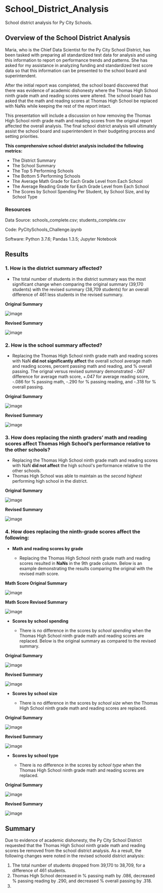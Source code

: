 # School_District_Analysis
School district analysis for Py City Schools.
## Overview of the School District Analysis
Maria, who is the Chief Data Scientist for the Py City School District, has been tasked with preparing all standardized test data for analysis and using this information to report on performance trends and patterns.  She has asked for my assistance in analyzing funding and standardized test score data so that this information can be presented to the school board and superintendent.

After the initial report was completed, the school board discovered that there was evidence of academic dishonesty where the Thomas High School ninth grade math and reading scores were altered.  The school board has asked that the math and reading scores at Thomas High School be replaced with NaNs while keeping the rest of the report intact.

This presentation will include a discussion on how removing the Thomas High School ninth grade math and reading scores from the original report affected the overall analysis.  The final school district analysis will ultimately assist the school board and superintendent in their budgeting process and setting priorities.

**This comprehensive school district analysis included the following metrics:**
* The District Summary
* The School Summary
* The Top 5 Performing Schools
* The Bottom 5 Performing Schools
* The Average Math Grade for Each Grade Level from Each School
* The Average Reading Grade for Each Grade Level from Each School
* The Scores by School Spending Per Student, by School Size, and by School Type

### Resources
Data Source: schools_complete.csv; students_complete.csv

Code: PyCitySchools_Challenge.ipynb

Software: Python 3.7.6; Pandas 1.3.5; Jupyter Notebook

## Results
### 1. How is the district summary affected?

* The total number of students in the district summary was the most significant change when comparing the original summary (39,170 students) with the revised summary (38,709 students) for an overall difference of 461 less students in the revised summary.

**Original Summary**

![image](https://user-images.githubusercontent.com/94148420/149853397-4fd8688f-de5a-441b-8540-28b8960f2be7.png)

**Revised Summary**

![image](https://user-images.githubusercontent.com/94148420/149853463-2ba11d93-733e-4cf6-97e5-b771e7822f4b.png)

### 2. How is the school summary affected?

* Replacing the Thomas High School ninth grade math and reading scores with NaN **did not significantly affect** the overall school average math and reading scores, percent passing math and reading, and % overall passing.  The orignal versus revised summary demonstrated -.067 difference for average math score, +.047 for average reading score, -.086 for % passing math, -.290 for % passing reading, and -.318 for % overall passing.

**Original Summary**

![image](https://user-images.githubusercontent.com/94148420/149846913-b5b0520e-b500-49d3-8cb3-7b1ace53ffe9.png)

**Revised Summary**

![image](https://user-images.githubusercontent.com/94148420/149846637-48659107-28de-456e-83c0-cd2ab818a7b3.png)

### 3. How does replacing the ninth graders’ math and reading scores affect Thomas High School’s performance relative to the other schools?

* Replacing the Thomas High School ninth grade math and reading scores with NaN **did not affect** the high school's performance relative to the other schools.
* Thomas High School was able to maintain as the *second highest* performing high school in the district.

**Original Summary**

![image](https://user-images.githubusercontent.com/94148420/149853162-8fe9876c-682b-4a4e-9df5-ca26fc8df874.png)

**Revised Summary**

![image](https://user-images.githubusercontent.com/94148420/149853111-69c11df2-3841-4eb8-b682-42325f11c3d2.png)

### 4. How does replacing the ninth-grade scores affect the following:

* **Math and reading scores by grade**

  * Replacing the Thomas High School ninth grade math and reading scores resulted in **NaNs** in the 9th grade column.  Below is an example demonstrating the results comparing the original with the revised math score. 

**Math Score Original Summary**

![image](https://user-images.githubusercontent.com/94148420/149852807-3675e2a7-3ce4-49fb-93d7-627decd2adc0.png)

**Math Score Revised Summary**

![image](https://user-images.githubusercontent.com/94148420/149852911-73fa9b59-fa13-41ed-b9a2-6c8f35fdee5f.png)


* **Scores by school spending**

  * There is no difference in the scores by *school spending* when the Thomas High School ninth grade math and reading scores are replaced.  Below is the original summary as compared to the revised summary.

**Original Summary**

![image](https://user-images.githubusercontent.com/94148420/149854294-34558033-c8fb-47b0-b495-bbd54cea41b0.png)

**Revised Summary**

![image](https://user-images.githubusercontent.com/94148420/149852583-495ddcfa-7a63-4b3b-b5a5-524da1e200af.png)

* **Scores by school size**

  * There is no difference in the scores by *school size* when the Thomas High School ninth grade math and reading scores are replaced.

**Original Summary**

![image](https://user-images.githubusercontent.com/94148420/149854099-f9ceb319-6fb6-4c8f-ba6e-97029c240810.png)

**Revised Summary**

![image](https://user-images.githubusercontent.com/94148420/149854026-743f3b70-90d8-4ad8-93a7-4c8b03cf6a5f.png)

* **Scores by school type**

  * There is no difference in the scores by *school type* when the Thomas High School ninth grade math and reading scores are replaced.

**Original Summary**

![image](https://user-images.githubusercontent.com/94148420/149854567-c380fb65-d9b4-4f54-9064-0d012d6e7c74.png)

**Revised Summary**

![image](https://user-images.githubusercontent.com/94148420/149854623-71ee3305-bf4e-4492-a5d0-eac10285c7db.png)

## Summary

Due to evidence of academic dishonesty, the Py City School District requested that the Thomas High School ninth grade math and reading scores be removed from the school district analysis.  As a result, the following changes were noted in the revised schoold district analysis:

1. The total number of students dropped from 39,170 to 38,709, for a difference of 461 students.
2. Thomas High School decreased in % passing math by .086, decreased % passing reading by .290, and decreased % overall passing by .318.
3. 
